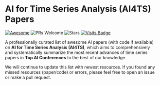 # AI for Time Series Analysis (AI4TS) Papers

[![Awesome](https://awesome.re/badge.svg)](https://awesome.re) 
![PRs Welcome](https://img.shields.io/badge/PRs-Welcome-green) 
![Stars](https://img.shields.io/github/stars/qingsongedu/awesome-AI-for-time-series)
[![Visits Badge](https://badges.pufler.dev/visits/qingsongedu/awesome-AI-for-time-series)](https://badges.pufler.dev/visits/qingsongedu/awesome-AI-for-time-series)
<!-- ![Forks](https://img.shields.io/github/forks/qingsongedu/awesome-AI-for-time-series) -->


A professionally curated list of awesome AI papers (with code if available) on **AI for Time Series Analysis (AI4TS)**, which aims to comprehensively and systematically summarize the most recent advances of time series papers in **Top AI Conferences** to the best of our knowledge.

We will continue to update this list with newest resources. If you found any missed resources (paper/code) or errors, please feel free to open an issue or make a pull request.

